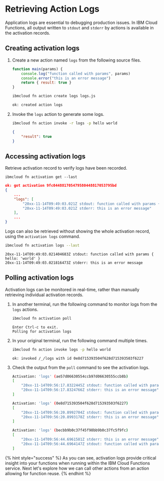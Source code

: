 <!--
#
# Licensed to the Apache Software Foundation (ASF) under one or more
# contributor license agreements.  See the NOTICE file distributed with
# this work for additional information regarding copyright ownership.
# The ASF licenses this file to You under the Apache License, Version 2.0
# (the "License"); you may not use this file except in compliance with
# the License.  You may obtain a copy of the License at
#
#     http://www.apache.org/licenses/LICENSE-2.0
#
# Unless required by applicable law or agreed to in writing, software
# distributed under the License is distributed on an "AS IS" BASIS,
# WITHOUT WARRANTIES OR CONDITIONS OF ANY KIND, either express or implied.
# See the License for the specific language governing permissions and
# limitations under the License.
#
-->

# Retrieving Action Logs

Application logs are essential to debugging production issues. In IBM Cloud Functions, all output written to `stdout` and `stderr` by actions is available in the activation records.

## Creating activation logs

1. Create a new action named `logs` from the following source files.

    ```javascript
    function main(params) {
        console.log("function called with params", params)
        console.error("this is an error message")
        return { result: true }
    }
    ```

    ```bash
    ibmcloud fn action create logs logs.js
    ```

    ```bash
    ok: created action logs
    ```

2. Invoke the `logs` action to generate some logs.

    ```bash
    ibmcloud fn action invoke -r logs -p hello world
    ```

    ```json
    {
        "result": true
    }
    ```

## Accessing activation logs

Retrieve activation record to verify logs have been recorded.

```text
ibmcloud fn activation get --last
```

```json
ok: got activation 9fc044881705479580448817053795bd
{
    ...
    "logs": [
        "20xx-11-14T09:49:03.021Z stdout: function called with params { hello: 'world' }",
        "20xx-11-14T09:49:03.021Z stderr: this is an error message"
    ],
    ...
}
```

Logs can also be retrieved without showing the whole activation record, using the `activation logs` command.

```bash
ibmcloud fn activation logs --last
```

```text
20xx-11-14T09:49:03.021404683Z stdout: function called with params { hello: 'world' }
20xx-11-14T09:49:03.021816473Z stderr: this is an error message
```

## Polling activation logs

Activation logs can be monitored in real-time, rather than manually retrieving individual activation records.

1. In another terminal, run the following command to monitor logs from the `logs` actions.

   ```bash
   ibmcloud fn activation poll
   ```

   ```text
   Enter Ctrl-c to exit.
   Polling for activation logs
   ```

2. In your original terminal, run the following command multiple times.

   ```bash
   ibmcloud fn action invoke logs -p hello world
   ```

   ```text
   ok: invoked /_/logs with id 0e8d715393504f628d715393503f6227
   ```

3. Check the output from the `poll` command to see the activation logs.

   ```bash
   Activation: 'logs' (ae57d06630554ccb97d06630555ccb8b)
   [
       "20xx-11-14T09:56:17.8322445Z stdout: function called with params { hello: 'world' }",
       "20xx-11-14T09:56:17.8324766Z stderr: this is an error message"
   ]

   Activation: 'logs' (0e8d715393504f628d715393503f6227)
   [
       "20xx-11-14T09:56:20.8992704Z stdout: function called with params { hello: 'world' }",
       "20xx-11-14T09:56:20.8993178Z stderr: this is an error message"
   ]

   Activation: 'logs' (becbb9b0c37f45f98bb9b0c37fc5f9fc)
   [
       "20xx-11-14T09:56:44.6961581Z stderr: this is an error message",
       "20xx-11-14T09:56:44.6964147Z stdout: function called with params { hello: 'world' }"
   ]
   ```

{% hint style="success" %}
As you can see, activation logs provide critical insight into your functions when running within the IBM Cloud Functions service. Next let's explore how we can call other actions from an action allowing for function reuse.
{% endhint %}
